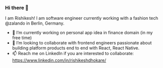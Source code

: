 ### Hi there 👋


I am Rishikesh! I am software engineer currently working with a fashion tech @zalando in Berlin, Germany.

- 🔭 I’m currently working on personal app idea in finance domain (in my free time)
- 👯 I’m looking to collaborate with frontend engineers passionate about building platform products end to end with React, React Native.
- 📫 Reach me on LinkedIn if you are interested to collaborate: https://www.linkedin.com/in/rishikeshdhokare/
